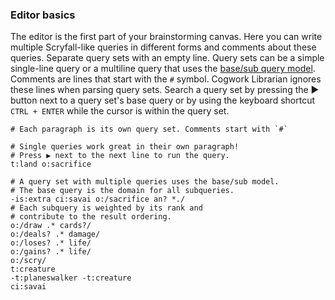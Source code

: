 ### Editor basics

The editor is the first part of your brainstorming canvas.
Here you can write multiple Scryfall-like queries in different forms and comments about these queries.
Separate query sets with an empty line.
Query sets can be a simple single-line query or a multiline query that uses the [base/sub query model](#basesub-query-model).
Comments are lines that start with the `#` symbol.
Cogwork Librarian ignores these lines when parsing query sets.
Search a query set by pressing the ▶️ button next to a query set's base query or
by using the keyboard shortcut `CTRL + ENTER` while the cursor is within the query set.

```scryfall-extended-multi
# Each paragraph is its own query set. Comments start with `#`

# Single queries work great in their own paragraph!
# Press ▶️ next to the next line to run the query.
t:land o:sacrifice

# A query set with multiple queries uses the base/sub model.
# The base query is the domain for all subqueries.
-is:extra ci:savai o:/sacrifice an? *./
# Each subquery is weighted by its rank and 
# contribute to the result ordering.
o:/draw .* cards?/
o:/deals? .* damage/
o:/loses? .* life/
o:/gains? .* life/
o:/scry/
t:creature
-t:planeswalker -t:creature
ci:savai
```